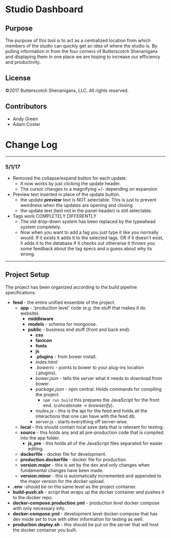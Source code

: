 # Studio Dashboard #

Purpose
---
The purpose of this tool is to act as a centralized location from which members of the studio can
quickly get an idea of where the studio is. By pulling information in from the four corners of
Butterscotch Shenanigans and displaying them in one place we are hoping to increase our efficiency
and productivity.

License
---
©2017 Butterscotch Shenanigans, LLC. All rights reserved.

Contributors
---
 + Andy Green
 + Adam Coster

# Change Log #
___
### 5/1/17 ###
+ Removed the collapse/expand button for each update.
    + It now works by just clicking the update header.
    + The cursor changes to a magnifying +/- depending on expansion
+ Preview text inserted in place of the update button.
    + the update ***preview*** text is NOT selectable. This is just to prevent weirdness when the updates are opening and closing
    + the update text (text not in the panel-header) is still selectable.
+ Tags work COMPLETELY DIFFERENTLY
    + The old drop-down system has been replaced by the typeahead system completely.
    + Now when you want to add a tag you just type it like you normally would. If it exists it adds it to the selected tags. OR if it doesn't exist, it adds it to the database if it checks out otherwise it throws you some feedback about the tag specs and a guess about why its wrong.
___



Project Setup
---
The project has been organized according to the build pipeline specifications.

+ **feed** - the entire unified ensemble of the project.
    + **app** - 'production level' code (e.g. the stuff that makes it do website).
        + **middleware**
        + **models** - schema for mongoose.
        + **public** - business end stuff (front and back end).
            + **css**
            + **favicon**
            + **fonts**
            + **js**
            + **.plugins** - from bower install.
            + *index.html*
            + *.bowerrc* - points to bower to your plug-ins location (.plugins).
            + *bower.json* - tells the server what it needs to download from bower.
            + *package.json* - npm central. Holds commands for compiling the project.
                + `npm run build`  this prepares the JavaScript for the front end. (*concatenate* -> *browserify*).
            + *routes.js* - this is the api for the feed and holds all the interactions that one can have with the feed db.
            + *server.js* - starts everything off server-wise.
    + **local** - this should contain local save data that is relevant for testing.
    + **source** - this holds any and all pre-production code that is compiled into the app folder.
        + **js_pre** - this holds all of the JavaScript files separated for easier editing.
    + **dockerfile** - docker file for development.
    + **production.dockerfile** - docker file for production.
    + **version.major** - this is set by the dev and only changes when fundamental changes have been made.
    + **version.minor** - this is automatically incremented and appended to the major version for the docker upload.
+ **.env** -should be on the same level as the project container.
+ **build-push.sh** - script that wraps up the docker container and pushes it to the docker repo.
+ **docker-compose.production.yml** - production level docker compose with only necessary info.
+ **docker-compose.yml** - development level docker-compose that has dev mode set to true with other information for testing as well.
+ **production.deploy.sh** - this should be put on the server that will host the docker container you built.
